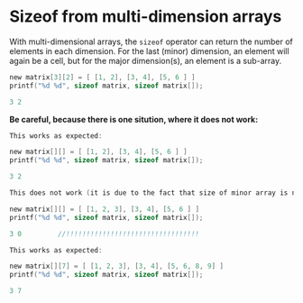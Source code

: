 # Sizeof from multi-dimension arrays

With multi-dimensional arrays, the `sizeof` operator can return the number of elements in each dimension. For the last \(minor\) dimension, an element will again be a cell, but for the major dimension\(s\), an element is a sub-array.

```c
new matrix[3][2] = [ [1, 2], [3, 4], [5, 6 ] ]
printf("%d %d", sizeof matrix, sizeof matrix[]);

3 2
```

**Be careful, because there is one sitution, where it does not work:**

```c
This works as expected:

new matrix[][] = [ [1, 2], [3, 4], [5, 6 ] ]
printf("%d %d", sizeof matrix, sizeof matrix[]);

3 2

This does not work (it is due to the fact that size of minor array is not same for all members):

new matrix[][] = [ [1, 2, 3], [3, 4], [5, 6 ] ]
printf("%d %d", sizeof matrix, sizeof matrix[]);

3 0         //!!!!!!!!!!!!!!!!!!!!!!!!!!!!!!!!!

This works as expected:

new matrix[][7] = [ [1, 2, 3], [3, 4], [5, 6, 8, 9] ]
printf("%d %d", sizeof matrix, sizeof matrix[]);

3 7  


```



